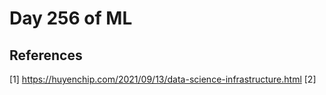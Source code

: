 # Day 256 of ML 




**References**
------------
[1] https://huyenchip.com/2021/09/13/data-science-infrastructure.html
[2] 